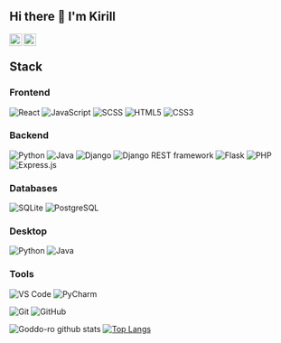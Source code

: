 ## Hi there 👋 I'm Kirill

<a href="https://t.me/goddo_ra">
  <img align="left" alt="Telegram" width="22px" src="https://camo.githubusercontent.com/5c1975da7d9ab735ceb71c57b6c7e48ff3e08ca4/68747470733a2f2f6564656e742e6769746875622e696f2f537570657254696e7949636f6e732f696d616765732f7376672f74656c656772616d2e737667">
</a>

<a href="https://vk.com/id325432771">
  <img align="left" alt="VK" width="22px" src="https://upload.wikimedia.org/wikipedia/commons/thumb/2/21/VK.com-logo.svg/2048px-VK.com-logo.svg.png" />
</a>

<br>

## Stack

### Frontend

![React](https://img.shields.io/badge/-React-202020?style=flat-square&logo=react)
![JavaScript](https://img.shields.io/badge/-JavaScript-F7DF1C?style=flat-square&logo=javascript&logoColor=white&color=%23FFCE5A)
![SCSS](https://img.shields.io/badge/-SCSS-94476E?style=flat-square&logo=SASS)
![HTML5](https://img.shields.io/badge/-HTML5-%23E44D27?style=flat-square&logo=html5&logoColor=ffffff)
![CSS3](https://img.shields.io/badge/-CSS3-%231572B6?style=flat-square&logo=css3)

### Backend

![Python](https://img.shields.io/badge/-Python-FFC6D7?style=flat-square&logo=Python)
![Java](https://img.shields.io/badge/Java-ED8B00?style=flat-square&logo=openjdk&logoColor=white)
![Django](https://img.shields.io/badge/-Django-092D1F?style=flat-square&logo=Django)
![Django REST framework](https://img.shields.io/badge/-Django%20REST%20framework-A30000?style=flat-square&logo=drf)
![Flask](https://img.shields.io/badge/-Flask-black?style=flat-square&logo=Flask)
![PHP](https://img.shields.io/badge/PHP-777BB4?style=flat-square&logo=php&logoColor=white)
![Express.js](https://img.shields.io/badge/Express.js-404D59?style=style=flat-square)

### Databases

![SQLite](https://img.shields.io/badge/SQLite-07405E?style=style=flat-square&logo=sqlite&logoColor=white)
![PostgreSQL](https://img.shields.io/badge/PostgreSQL-316192?style=style=flat-square&logo=postgresql&logoColor=white)

### Desktop

![Python](https://img.shields.io/badge/Python-3776AB?style=flat-squar&logo=python&logoColor=white)
![Java](https://img.shields.io/badge/Java-ED8B00?style=flat-square&logo=openjdk&logoColor=white)

### Tools

![VS Code](https://img.shields.io/badge/VSCode-white?style=flat-square&logo=visualstudiocode&logoColor=0173C1)
![PyCharm](https://img.shields.io/badge/PyCharm-white?style=flat-square&logo=pycharm&logoColor=black)

![Git](https://img.shields.io/badge/-Git-black?style=flat-square&logo=git)
![GitHub](https://img.shields.io/badge/-GitHub-181717?style=flat-square&logo=github)

![Goddo-ro github stats](https://github-readme-stats.vercel.app/api?username=Goddo-ro&show_icons=true&theme=radical&include_all_commits=true&count_private=true) [![Top Langs](https://github-readme-stats.vercel.app/api/top-langs/?username=Goddo-ro&layout=compact&theme=radical&langs_count=10)](https://github.com/anuraghazra/github-readme-stats)
